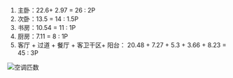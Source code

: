 1. 主卧：22.6+ 2.97 = 26 : 2P
2. 次卧：13.5 = 14 : 1.5P
3. 书房：10.54 = 11 : 1P
4. 厨房：7.11 = 8 : 1P
5. 客厅 + 过道 + 餐厅 + 客卫干区+ 阳台： 20.48 + 7.27 + 5.3 + 3.66 + 8.23 = 45  : 3P

![空调匹数](https://pic1.zhimg.com/70/v2-57af23a8cae87bf1168ee5c305195b93_1440w.avis?source=172ae18b&biz_tag=Post)
